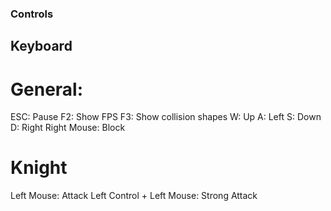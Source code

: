 ### Controls

## Keyboard
# General:
ESC:					Pause
F2:					Show FPS
F3:					Show collision shapes
W:					Up
A:					Left
S:					Down
D:					Right
Right Mouse:				Block

# Knight
Left Mouse:				Attack
Left Control + Left Mouse: 		Strong Attack
